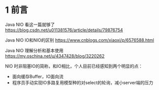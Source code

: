 # 1 前言

Java NIO 看这一篇就够了  https://blog.csdn.net/u011381576/article/details/79876754

Java NIO IO和NIO的区别   https://www.cnblogs.com/xiaoxi/p/6576588.html

Java NIO 理解分析和基本使用  https://my.oschina.net/u/4347428/blog/3220262

NIO 时非阻塞IO的简称，和IO相比，个人目前已经感知到两个明显的点：

* 面向缓存Buffer，IO面向流
* 程序员手动实现IO多路复用模型种的对select的轮询，减小server端的压力